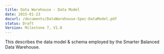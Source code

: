 ```yaml
---
title: Data Warehouse - Data Model 
date: 2015-01-23
docurl: /documents/DataWarehouse-Spec-DataModel.pdf
status: Draft
Version: Milestone 7, V1.0
---
```

This describes the data model & schema employed by the Smarter Balanced Data Warehouse.

